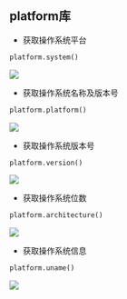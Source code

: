 <!--
 * @Description: 
 * @Version: 1.0
 * @Author: DaLao
 * @Email: dalao_li@163.com
 * @Date: 2021-12-17 22:27:33
 * @LastEditors: DaLao
 * @LastEditTime: 2022-02-16 23:30:55
-->

## platform库

- 获取操作系统平台

```py
platform.system()
```

![](https://cdn.hurra.ltd/img/20211217223115.png)

- 获取操作系统名称及版本号

```py
platform.platform()
```

![](https://cdn.hurra.ltd/img/20211217223143.png)

- 获取操作系统版本号

```py
platform.version()
```

![](https://cdn.hurra.ltd/img/20211217223210.png)

- 获取操作系统位数 

```py
platform.architecture()
```

![](https://cdn.hurra.ltd/img/20211217223239.png)

- 获取操作系统信息

```py
platform.uname()
```

![](https://cdn.hurra.ltd/img/20211217223509.png)